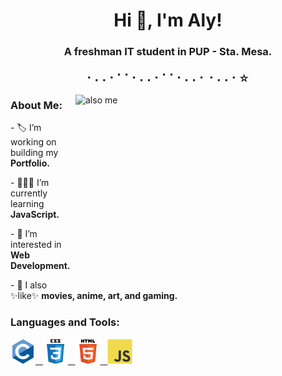 <h1 align="center">Hi 👋, I'm Aly!</h1>
<h3 align="center">A freshman IT student in PUP - Sta. Mesa.</h3>
<h3 align="center">⠂⠄⠄⠂⠁⠁⠂⠄⠄⠂⠁⠁⠂⠄⠄⠂ ⠂⠄⠄⠂☆</h3>
<img align="right" alt="also me" width="400" height="300" src="https://img1.picmix.com/output/stamp/normal/4/7/0/4/2184074_d5e52.gif">

<h3>About Me:</h3>
<p align="left">- 🏷️ I’m working on building my <strong>Portfolio.</strong></p>
<p align="left">- 👩🏻‍💻 I’m currently learning <strong>JavaScript.</strong></p>
<p align="left">- 🌱 I’m interested in <strong>Web Development.</strong></p>
<p align="left">- 🔭 I also ✨like✨ <strong>movies, anime, art, and gaming.</strong></p>

<h3 align="left">Languages and Tools:</h3>
<p align="left"> <a href="https://www.cprogramming.com/" target="_blank" rel="noreferrer"> <img src="https://raw.githubusercontent.com/devicons/devicon/master/icons/c/c-original.svg" alt="c" width="40" height="40"/> &nbsp </a> <a href="https://www.w3schools.com/css/" target="_blank" rel="noreferrer"> <img src="https://raw.githubusercontent.com/devicons/devicon/master/icons/css3/css3-original-wordmark.svg" alt="css3" width="40" height="40"/> &nbsp </a> <a href="https://www.w3.org/html/" target="_blank" rel="noreferrer"> <img src="https://raw.githubusercontent.com/devicons/devicon/master/icons/html5/html5-original-wordmark.svg" alt="html5" width="40" height="40"/> &nbsp </a> <a href="https://developer.mozilla.org/en-US/docs/Web/JavaScript" target="_blank" rel="noreferrer"> <img src="https://raw.githubusercontent.com/devicons/devicon/master/icons/javascript/javascript-original.svg" alt="javascript" width="40" height="40"/> </a> </p>
